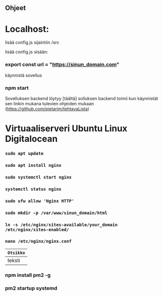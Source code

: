 ## Ohjeet

# Localhost:

lisää config.js sijaintiin /src

lisää config.js sisään:

### export const url = "https://sinun_domain.com"

käynnistä sovellus

### npm start

Sovelluksen backend löytyy [täältä] solluksen backend toimii kun käynnistät sen linkin mukana tulevien ohjeiden mukaan (https://github.com/pietarim/tehtavaLista)

# Virtuaaliserveri Ubuntu Linux Digitalocean

### `sudo apt update`

### `sudo apt install nginx`

### `sudo systemctl start nginx`

### `systemctl status nginx`

### `sudo ufw allow 'Nginx HTTP'`

### `sudo mkdir -p /var/www/sinun_domain/html`

### `ln -s /etc/nginx/sites-available/your_domain /etc/nginx/sites-enabled/`

### `nano /etc/nginx/nginx.conf`

| `Otsikko` |
| --------- |
| teksti    |

### npm install pm2 -g

### pm2 startup systemd
